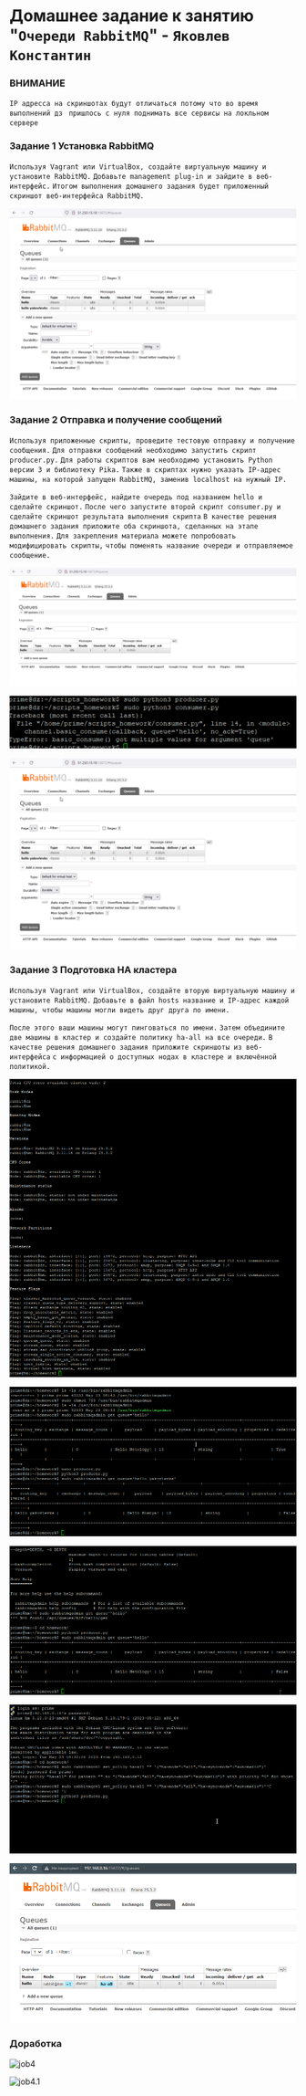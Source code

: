 # Домашнее задание к занятию "`Очереди RabbitMQ`" - `Яковлев Константин`

### ВНИМАНИЕ 

`IP адресса на скриншотах будут отличаться потому что во время выполнений дз `
`пришлось с нуля поднимать все сервисы на локльном сервере`

### Задание 1 Установка RabbitMQ

`Используя Vagrant или VirtualBox, создайте виртуальную машину и установите RabbitMQ.`
`Добавьте management plug-in и зайдите в веб-интерфейс.`
`Итогом выполнения домашнего задания будет приложенный скриншот веб-интерфейса RabbitMQ.`

![job2.2](https://github.com/Prime2270/homework_netology-11-04-RabbitMQ/blob/main/screenshots/job2.2.png)

### Задание 2 Отправка и получение сообщений

`Используя приложенные скрипты, проведите тестовую отправку и получение сообщения.`
`Для отправки сообщений необходимо запустить скрипт producer.py.`
`Для работы скриптов вам необходимо установить Python версии 3 и библиотеку Pika.`
`Также в скриптах нужно указать IP-адрес машины, на которой запущен RabbitMQ, заменив localhost на нужный IP.`

`Зайдите в веб-интерфейс, найдите очередь под названием hello и сделайте скриншот.`
`После чего запустите второй скрипт consumer.py и сделайте скриншот результата выполнения скрипта`
`В качестве решения домашнего задания приложите оба скриншота, сделанных на этапе выполнения.`
`Для закрепления материала можете попробовать модифицировать скрипты,`
`чтобы поменять название очереди и отправляемое сообщение.`

![job2](https://github.com/Prime2270/homework_netology-11-04-RabbitMQ/blob/main/screenshots/job2.png)

![job2.1](https://github.com/Prime2270/homework_netology-11-04-RabbitMQ/blob/main/screenshots/job2.1.png)

![job2.2](https://github.com/Prime2270/homework_netology-11-04-RabbitMQ/blob/main/screenshots/job2.2.png)

### Задание 3 Подготовка HA кластера

`Используя Vagrant или VirtualBox, создайте вторую виртуальную машину и установите RabbitMQ.`
`Добавьте в файл hosts название и IP-адрес каждой машины, чтобы машины могли видеть друг друга по имени.`

`После этого ваши машины могут пинговаться по имени.`
`Затем объедините две машины в кластер и создайте политику ha-all на все очереди.`
`В качестве решения домашнего задания приложите скриншоты из веб-интерфейса`
`с информацией о доступных нодах в кластере и включённой политикой.`

![job3](https://github.com/Prime2270/homework_netology-11-04-RabbitMQ/blob/main/screenshots/job3.png)

![job3.1](https://github.com/Prime2270/homework_netology-11-04-RabbitMQ/blob/main/screenshots/job3.1.png)

![job3.2](https://github.com/Prime2270/homework_netology-11-04-RabbitMQ/blob/main/screenshots/job3.2.png)

![job3.3](https://github.com/Prime2270/homework_netology-11-04-RabbitMQ/blob/main/screenshots/job3.3.png)

![job3.4](https://github.com/Prime2270/homework_netology-11-04-RabbitMQ/blob/main/screenshots/job3.4.png)


### Доработка

![job4]()

![job4.1]()
